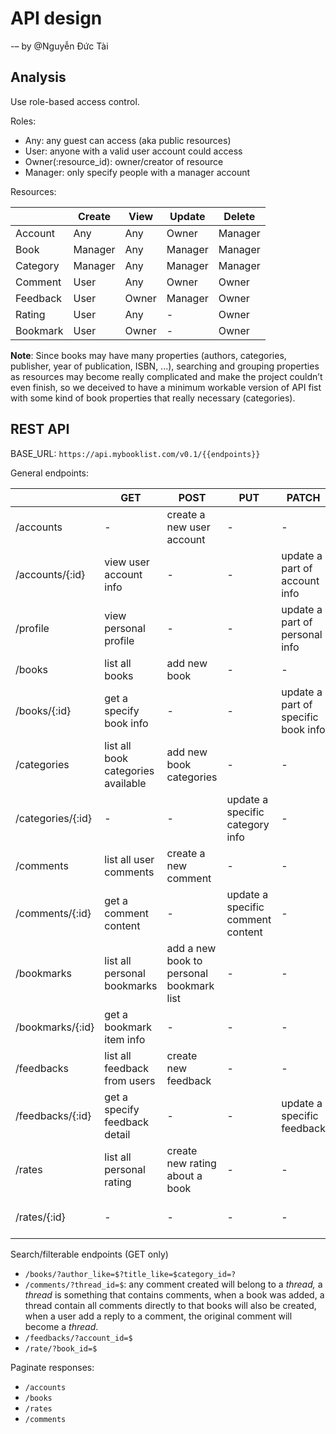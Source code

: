 # API design

-– by @Nguyễn Đức Tài

## Analysis

Use role-based access control.

Roles: 

- Any: any guest can access (aka public resources)
- User: anyone with a valid user account could access
- Owner(:resource_id): owner/creator of resource
- Manager: only specify people with a manager account

Resources: 

|  | Create | View | Update | Delete |
| --- | --- | --- | --- | --- |
| Account | Any | Any | Owner | Manager | Owner | Manager |
| Book | Manager | Any | Manager | Manager |
| Category | Manager | Any | Manager | Manager |
| Comment | User | Any | Owner | Owner | Manager |
| Feedback | User | Owner | Manager | Owner | Manager | Owner | Manager |
| Rating | User | Any | - | Owner |
| Bookmark | User | Owner | - | Owner |

**Note**: Since books may have many properties (authors, categories, publisher, year of publication, ISBN, ...), searching and grouping properties as resources may become really complicated and make the project couldn’t even finish, so we deceived to have a minimum workable version of API fist with some kind of book properties that really necessary (categories).

## REST API

BASE_URL: `https://api.mybooklist.com/v0.1/{{endpoints}}`

General endpoints:

|  | GET | POST | PUT | PATCH | DELETE |
| --- | --- | --- | --- | --- | --- |
| /accounts | - | create a new user account | - | - | - |
| /accounts/{:id} | view user account info | - | - | update a part of account info | delete a specific user account |
| /profile | view personal profile | - | - | update a part of personal info | inactive personal account |
| /books | list all books | add new book | - | - | - |
| /books/{:id} | get a specify book info | - | - | update a part of specific book info | delete a specific book |
| /categories | list all book categories available | add new book categories | - | - | - |
| /categories/{:id} | - | - | update a specific category info | - | delete a specific category |
| /comments | list all user comments | create a new comment | - | - | - |
| /comments/{:id} | get a comment content | - | update a specific comment content | - | delete a specific comment |
| /bookmarks | list all personal bookmarks | add a new book to personal bookmark list | - | - | - |
| /bookmarks/{:id} | get a bookmark item info | - | - | - | remove a specific bookmark |
| /feedbacks | list all feedback from users | create new feedback | - | - | - |
| /feedbacks/{:id} | get a specify feedback detail | - | - | update a specific feedback | delete a specific feedback |
| /rates | list all personal rating | create new rating about a book | - | - | - |
| /rates/{:id} | - | - | - | - | delete a specify rating |

Search/filterable endpoints (GET only)

- `/books/?author_like=$?title_like=$category_id=?`
- `/comments/?thread_id=$`: any comment created will belong to a *thread,* a *thread* is something that contains comments, when a book was added, a thread contain all comments directly to that books will also be created, when a user add a reply to a comment, the original comment will become a *thread*.
- `/feedbacks/?account_id=$`
- `/rate/?book_id=$`

Paginate responses:

- `/accounts`
- `/books`
- `/rates`
- `/comments`